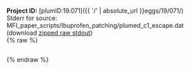 **Project ID:** [plumID:19.071]({{ '/' | absolute_url }}eggs/19/071/)  
Stderr for source:  MFI_paper_scripts/Ibuprofen_patching/plumed_c1_escape.dat   
(download [zipped raw stdout](plumed_c1_escape.dat.plumed_master.stdout.txt.zip))  
{% raw %}
<pre>
</pre>
{% endraw %}
